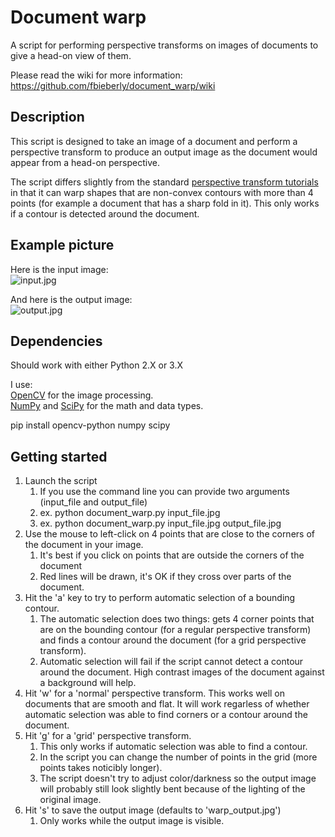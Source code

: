 # Document warp
A script for performing perspective transforms on images of documents to give a head-on view of them.

Please read the wiki for more information: https://github.com/fbieberly/document_warp/wiki  

## Description

This script is designed to take an image of a document and perform a perspective transform to produce an output image as the document would appear from a head-on perspective.  

The script differs slightly from the standard [perspective transform tutorials] in that it can warp shapes that are non-convex contours with more than 4 points (for example a document that has a sharp fold in it). This only works if a contour is detected around the document.  

[perspective transform tutorials]: https://docs.opencv.org/3.4/da/d6e/tutorial_py_geometric_transformations.html

## Example picture

Here is the input image:  
![input.jpg](https://github.com/fbieberly/document_warp/wiki/input.jpg?raw=true "input.jpg")

And here is the output image:  
![output.jpg](https://github.com/fbieberly/document_warp/wiki/output.jpg?raw=true "output.jpg")



## Dependencies

Should work with either Python 2.X or 3.X

I use:  
[OpenCV] for the image processing.  
[NumPy] and [SciPy] for the math and data types.  

pip install opencv-python numpy scipy

[OpenCV]: https://opencv.org/
[NumPy]: https://www.numpy.org/
[SciPy]: https://www.scipy.org/

## Getting started

1. Launch the script
    1. If you use the command line you can provide two arguments (input_file and output_file)
    1. ex. python document_warp.py input_file.jpg
    1. ex. python document_warp.py input_file.jpg output_file.jpg
1. Use the mouse to left-click on 4 points that are close to the corners of the document in your image.
    1. It's best if you click on points that are outside the corners of the document
    1. Red lines will be drawn, it's OK if they cross over parts of the document.
1. Hit the 'a' key to try to perform automatic selection of a bounding contour.
    1. The automatic selection does two things: gets 4 corner points that are on the bounding contour (for a regular perspective transform) and finds a contour around the document (for a grid perspective transform).
    1. Automatic selection will fail if the script cannot detect a contour around the document. High contrast images of the document against a background will help.
1. Hit 'w' for a 'normal' perspective transform. This works well on documents that are smooth and flat. It will work regarless of whether automatic selection was able to find corners or a contour around the document.
1. Hit 'g' for a 'grid' perspective transform.
    1. This only works if automatic selection was able to find a contour. 
    1. In the script you can change the number of points in the grid (more points takes noticibly longer).
    1. The script doesn't try to adjust color/darkness so the output image will probably still look slightly bent because of the lighting of the original image.
1. Hit 's' to save the output image (defaults to 'warp_output.jpg')
    1. Only works while the output image is visible.

